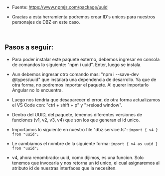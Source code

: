 - Fuente: https://www.npmjs.com/package/uuid

- Gracias a esta herramienta podremos crear ID's unicos para nuestros personajes de DBZ en este caso.
<br>

## Pasos a seguir:
- Para poder instalar este paquete externo, debemos ingresar en consola de comandos lo siguiente: "npm i uuid".
  Enter, luego se instala. 

- Aun debemos ingresar otro comando mas: "npm i --save-dev @types/uuid" que instalará una dependencia de desarrollo.
  Ya que de otra forma, no podremos importar el paquete. Al querer importarlo Angular no lo encuentra.

- Luego nos tendria que desaparecer el error, de otra forma actualizamos el VS Code con: "ctrl + shift + p" y ">reload window".

- Dentro del UUID, del paquete, tenemos diferentes versiones de funciones (v1, v2, v3, v4) que son los que generan el id unico.

- Importamos lo siguiente en nuestro file "dbz.service.ts": ``import { v4 } from "uuid";``

- Le cambiamos el nombre de la siguiente forma: ``import { v4 as uuid } from "uuid";``

- v4, ahora renombrado: uuid, como dijimos, es una funcion. Solo tenemos que invocarla y nos retorna un id unico, el cual asignaremos al atributo id de nuestras interfaces que la necesiten.


 
